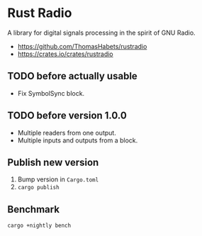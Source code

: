 # Rust Radio

A library for digital signals processing in the spirit of GNU Radio.

* https://github.com/ThomasHabets/rustradio
* https://crates.io/crates/rustradio

## TODO before actually usable

* Fix SymbolSync block.

## TODO before version 1.0.0

* Multiple readers from one output.
* Multiple inputs and outputs from a block.

## Publish new version

1. Bump version in `Cargo.toml`
2. `cargo publish`

## Benchmark

```
cargo +nightly bench
```
